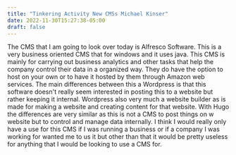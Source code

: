 ```yaml
---
title: "Tinkering Activity New CMSs Michael Kinser"
date: 2022-11-30T15:27:38-05:00
draft: false
---
```


The CMS that I am going to look over today is Alfresco Software. This is a  very business oriented CMS that for windows and it uses java. This CMS is mainly for carrying out business analytics and other tasks that help the company control their data in a organized way. They do have the option to host on your own or to have it hosted by them through Amazon web services. The main differences between this a Wordpress is that this software doesn't really seem interested in posting this to a website but rather keeping it internal. Wordpress also very much a website builder as is made for making a website and creating content for that website. With Hugo the differences are very similar as this is not a CMS to post things on w website but to control and manage data internally. I think I would really only have a use for this CMS if I was running a business or if a company I was working for wanted me to us it but other than that it would be pretty useless for anything that I would be looking to use a CMS for. 